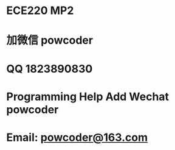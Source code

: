 # ECE220 MP2
# 加微信 powcoder

# QQ 1823890830

# Programming Help Add Wechat powcoder

# Email: powcoder@163.com

